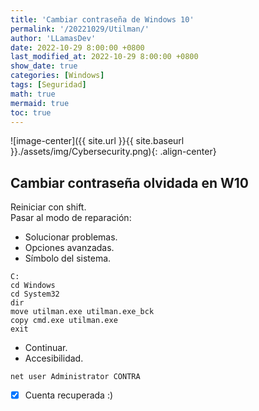 ```yaml
---
title: 'Cambiar contraseña de Windows 10'
permalink: '/20221029/Utilman/'
author: 'LLamasDev'
date: 2022-10-29 8:00:00 +0800
last_modified_at: 2022-10-29 8:00:00 +0800
show_date: true
categories: [Windows]
tags: [Seguridad]
math: true
mermaid: true
toc: true
---
```


![image-center]({{ site.url }}{{ site.baseurl }}./assets/img/Cybersecurity.png){: .align-center}

## Cambiar contraseña olvidada en W10

Reiniciar con shift.  
Pasar al modo de reparación:  
- Solucionar problemas.  
- Opciones avanzadas.  
- Símbolo del sistema.

```console
C:
cd Windows
cd System32
dir
move utilman.exe utilman.exe_bck
copy cmd.exe utilman.exe
exit
```

- Continuar.  
- Accesibilidad.

```console
net user Administrator CONTRA
```

- [x] Cuenta recuperada :)